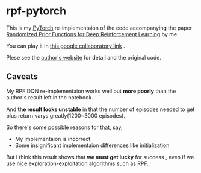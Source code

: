 # rpf-pytorch
This is my [PyTorch](https://pytorch.org/) re-implementaion of the code accompanying the paper
[Randomized Prior Functions for Deep Reinforcement Learning](https://arxiv.org/abs/1806.03335)
by me.

You can play it in
[this google collaboratory link](https://colab.research.google.com/github/kngwyu/rpf-pytorch/blob/master/rpf_pytorch.ipynb)
.

Plese see the
[author's website](https://sites.google.com/corp/view/randomized-prior-nips-2018/home)
for detail and the original code.


## Caveats
My RPF DQN re-implementaion works well but **more poorly** than the author's
result left in the notebook.

And **the result looks unstable** in that the number of episodes
needed to get plus return varys greatly(1200~3000 episodes).

So there's some possible reasons for that, say,
- My implementaion is incorrect
- Some insignificant implementaion differences like initialization

But I think this result shows that **we must get lucky** for success
, even if we use nice exploration-exploitation algorithms such as RPF.
